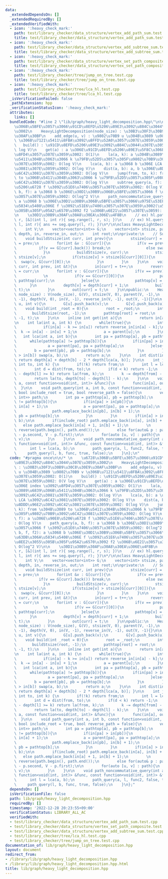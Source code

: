 ```yaml
---
data:
  _extendedDependsOn: []
  _extendedRequiredBy: []
  _extendedVerifiedWith:
  - icon: ':heavy_check_mark:'
    path: test/library_checker/data_structure/vertex_add_path_sum.test.cpp
    title: test/library_checker/data_structure/vertex_add_path_sum.test.cpp
  - icon: ':heavy_check_mark:'
    path: test/library_checker/data_structure/vertex_add_subtree_sum.test.cpp
    title: test/library_checker/data_structure/vertex_add_subtree_sum.test.cpp
  - icon: ':heavy_check_mark:'
    path: test/library_checker/data_structure/vertex_set_path_composite.test.cpp
    title: test/library_checker/data_structure/vertex_set_path_composite.test.cpp
  - icon: ':heavy_check_mark:'
    path: test/library_checker/tree/jump_on_tree.test.cpp
    title: test/library_checker/tree/jump_on_tree.test.cpp
  - icon: ':heavy_check_mark:'
    path: test/library_checker/tree/lca_hl.test.cpp
    title: test/library_checker/tree/lca_hl.test.cpp
  _isVerificationFailed: false
  _pathExtension: hpp
  _verificationStatusIcon: ':heavy_check_mark:'
  attributes:
    links: []
  bundledCode: "#line 2 \"lib/graph/heavy_light_decomposition.hpp\"\n\n/* \n    \u6728\
    \u306B\u5BFE\u3057\u3066\u91CD\u8EFD\u5206\u89E3\u3092\u884C\u3044\u307E\u3059\
    \u3002\n    HeavyLightDecomposition(node_size) : \u30B3\u30F3\u30B9\u30C8\u30E9\
    \u30AF\u30BF\n    add_edge(u, v) : \u9802\u70B9 u \u304B\u3089 \u9802\u70B9 v\
    \ \u306B\u7121\u5411\u8FBA\u3092\u8FFD\u52A0\u3057\u307E\u3059\u3002: O(1)\n \
    \   build() : \u91CD\u8EFD\u5206\u89E3\u3092\u884C\u3044\u307E\u3059\u3002: O(V\
    \ log V)\n    get(a) : a \u306E\u91CD\u8EFD\u5206\u89E3\u5F8C\u306E index \u3092\
    \u8FD4\u3057\u307E\u3059\u3002: O(1)\n    la(a, k): a \u304B\u3089\u6839\u306B\
    \u5411\u304B\u3063\u3066 k \u79FB\u52D5\u3057\u305F\u9802\u70B9\u3092\u6C42\u3081\
    \u307E\u3059\u3002: O(log V)\n    lca(a, b): a \u3068 b \u306E LCA \u3092\u6C42\
    \u3081\u307E\u3059\u3002: O(log V)\n    dist(a, b): a, b \u306E\u8DDD\u96E2\u3092\
    \u6C42\u3081\u307E\u3059\u3002: O(log V)\n    jump(from, to, k): from \u304B\u3089\
    \ to \u306B\u5411\u304B\u3063\u3066 k \u79FB\u52D5\u3057\u305F\u9802\u70B9\u3092\
    \u6C42\u3081\u307E\u3059\u3002: O(log V)\n    subtree_query(a, f): a \u306E\u90E8\
    \u5206\u6728 f \u3092\u51E6\u7406\u3057\u307E\u3059\u3002: O(log V)\n    path_query(a,\
    \ b, f): a \u3068 b \u306E\u30D1\u30B9\u306B\u5BFE\u3057\u3066 f \u3092\u51E6\u7406\
    \u3057\u307E\u3059\u3002: O(log^2 V)\n    path_noncommutative_query(a, b, f, f2):\
    \ a \u3068 b \u306E\u30D1\u30B9\u306B\u5BFE\u3057\u3066\u975E\u53EF\u63DB\u306A\
    \u5834\u5408\u306E f \u3092\u51E6\u7406\u3057\u307E\u3059\u3002(\u53CD\u8EE2\u3055\
    \u305B\u305F\u95A2\u6570\u3092 f2 \u306B\u6E21\u3057\u307E\u3059): O(log^2 V)\n\
    \n    \u30D1\u30B9\u30AF\u30A8\u30EA\u306E\u4F8B\n    // ex) hl.path_query(q,\
    \ r, [&](int l, int r){ seg.range(l, r, s); })\n    // ex) hl.query(q, r, [&](int\
    \ l, int r){ ans += seg.query(l, r); })\n*/\n\nclass HeavyLightDecomposition{\n\
    \    int V;\n    vector<vector<int>> G;\n    vector<int> stsize, parent, pathtop,\
    \ depth, in, reverse_in, out;\n    int root;\n\nprivate:\n    // Subtree Size\n\
    \    void buildStsize(int curr, int prev){\n        stsize[curr] = 1, parent[curr]\
    \ = prev;\n        for(int &v : G[curr]){\n            if(v == prev){\n      \
    \          if(v == G[curr].back()) break;\n                else swap(v, G[curr].back());\n\
    \            }\n            buildStsize(v, curr);\n            stsize[curr] +=\
    \ stsize[v];\n            if(stsize[v] > stsize[G[curr][0]]){\n              \
    \  swap(v, G[curr][0]);\n            }\n        }\n    }\n\n    void buildPath(int\
    \ curr, int prev, int &t){\n        in[curr] = t++;\n        reverse_in[in[curr]]\
    \ = curr;\n        for(int v : G[curr]){\n            if(v == prev) continue;\n\
    \            \n            if(v == G[curr][0]){\n                pathtop[v] =\
    \ pathtop[curr];\n            }else{\n                pathtop[v] = v;\n      \
    \      }\n            depth[v] = depth[curr] + 1;\n            buildPath(v, curr,\
    \ t);\n        }\n        out[curr] = t;\n    }\n\npublic:\n    HeavyLightDecomposition(int\
    \ node_size) : V(node_size), G(V), stsize(V, 0), parent(V, -1),\n    pathtop(V,\
    \ -1), depth(V, 0), in(V, -1), reverse_in(V, -1), out(V, -1){}\n\n    void add_edge(int\
    \ u, int v){\n        G[u].push_back(v);\n        G[v].push_back(u);\n    }\n\n\
    \    void build(int _root = 0){\n        root = _root;\n        int t = 0;\n \
    \       buildStsize(root, -1);\n        pathtop[root] = root;\n        buildPath(root,\
    \ -1, t);\n    }\n\n    inline int get(int a){\n        return in[a];\n    }\n\
    \n    int la(int a, int k) {\n        while(true){\n            int u = pathtop[a];\n\
    \            if(in[a] - k >= in[u]) return reverse_in[in[a] - k];\n          \
    \  k -= in[a] - in[u] + 1;\n            a = parent[u];\n        }\n    }\n\n \
    \   int lca(int a, int b){\n        int pa = pathtop[a], pb = pathtop[b];\n  \
    \      while(pathtop[a] != pathtop[b]){\n            if(in[pa] > in[pb]){\n  \
    \              a = parent[pa], pa = pathtop[a];\n            }else{\n        \
    \        b = parent[pb], pb = pathtop[b];\n            }\n        }\n        if(in[a]\
    \ > in[b]) swap(a, b);\n        return a;\n    }\n\n    int dist(int a, int b){\
    \ return depth[a] + depth[b] - 2 * depth[lca(a, b)]; }\n\n    int jump(int from,\
    \ int to, int k) {\n        if(!k) return from;\n        int l = lca(from, to);\n\
    \        int d = dist(from, to);\n        if(d < k) return -1;\n        if(depth[from]\
    \ - depth[l] >= k) return la(from, k);\n        k -= depth[from] - depth[l];\n\
    \        return la(to, depth[to] - depth[l] - k);\n    }\n\n    void subtree_query(int\
    \ a, const function<void(int, int)> &func){\n        func(in[a], out[a]);\n  \
    \  }\n\n    void path_query(int a, int b, const function<void(int, int)> &func,\
    \ bool include_root = true, bool reverse_path = false){\n        vector<pair<int,\
    \ int>> path;\n        int pa = pathtop[a], pb = pathtop[b];\n        while(pathtop[a]\
    \ != pathtop[b]){\n            if(in[pa] > in[pb]){\n                path.emplace_back(in[pa],\
    \ in[a] + 1);\n                a = parent[pa], pa = pathtop[a];\n            }else{\n\
    \                path.emplace_back(in[pb], in[b] + 1);\n                b = parent[pb],\
    \ pb = pathtop[b];\n            }\n        }\n        if(in[a] > in[b]) swap(a,\
    \ b);\n\n        if(include_root) path.emplace_back(in[a], in[b] + 1);\n     \
    \   else path.emplace_back(in[a] + 1, in[b] + 1);\n        \n        if(!reverse_path)\
    \ reverse(path.begin(), path.end());\n        else for(auto& p : path) p = make_pair(V\
    \ - p.second, V - p.first);\n\n        for(auto [u, v] : path){\n            func(u,\
    \ v);\n        }\n    }\n\n    void path_noncommutative_query(int a, int b, const\
    \ function<void(int, int)> &func, const function<void(int, int)> &func2){\n  \
    \      int l = lca(a, b);\n        path_query(a, l, func2, false, true);\n   \
    \     path_query(l, b, func, true, false);\n    }\n};\n"
  code: "#pragma once\n\n/* \n    \u6728\u306B\u5BFE\u3057\u3066\u91CD\u8EFD\u5206\
    \u89E3\u3092\u884C\u3044\u307E\u3059\u3002\n    HeavyLightDecomposition(node_size)\
    \ : \u30B3\u30F3\u30B9\u30C8\u30E9\u30AF\u30BF\n    add_edge(u, v) : \u9802\u70B9\
    \ u \u304B\u3089 \u9802\u70B9 v \u306B\u7121\u5411\u8FBA\u3092\u8FFD\u52A0\u3057\
    \u307E\u3059\u3002: O(1)\n    build() : \u91CD\u8EFD\u5206\u89E3\u3092\u884C\u3044\
    \u307E\u3059\u3002: O(V log V)\n    get(a) : a \u306E\u91CD\u8EFD\u5206\u89E3\u5F8C\
    \u306E index \u3092\u8FD4\u3057\u307E\u3059\u3002: O(1)\n    la(a, k): a \u304B\
    \u3089\u6839\u306B\u5411\u304B\u3063\u3066 k \u79FB\u52D5\u3057\u305F\u9802\u70B9\
    \u3092\u6C42\u3081\u307E\u3059\u3002: O(log V)\n    lca(a, b): a \u3068 b \u306E\
    \ LCA \u3092\u6C42\u3081\u307E\u3059\u3002: O(log V)\n    dist(a, b): a, b \u306E\
    \u8DDD\u96E2\u3092\u6C42\u3081\u307E\u3059\u3002: O(log V)\n    jump(from, to,\
    \ k): from \u304B\u3089 to \u306B\u5411\u304B\u3063\u3066 k \u79FB\u52D5\u3057\
    \u305F\u9802\u70B9\u3092\u6C42\u3081\u307E\u3059\u3002: O(log V)\n    subtree_query(a,\
    \ f): a \u306E\u90E8\u5206\u6728 f \u3092\u51E6\u7406\u3057\u307E\u3059\u3002\
    : O(log V)\n    path_query(a, b, f): a \u3068 b \u306E\u30D1\u30B9\u306B\u5BFE\
    \u3057\u3066 f \u3092\u51E6\u7406\u3057\u307E\u3059\u3002: O(log^2 V)\n    path_noncommutative_query(a,\
    \ b, f, f2): a \u3068 b \u306E\u30D1\u30B9\u306B\u5BFE\u3057\u3066\u975E\u53EF\
    \u63DB\u306A\u5834\u5408\u306E f \u3092\u51E6\u7406\u3057\u307E\u3059\u3002(\u53CD\
    \u8EE2\u3055\u305B\u305F\u95A2\u6570\u3092 f2 \u306B\u6E21\u3057\u307E\u3059):\
    \ O(log^2 V)\n\n    \u30D1\u30B9\u30AF\u30A8\u30EA\u306E\u4F8B\n    // ex) hl.path_query(q,\
    \ r, [&](int l, int r){ seg.range(l, r, s); })\n    // ex) hl.query(q, r, [&](int\
    \ l, int r){ ans += seg.query(l, r); })\n*/\n\nclass HeavyLightDecomposition{\n\
    \    int V;\n    vector<vector<int>> G;\n    vector<int> stsize, parent, pathtop,\
    \ depth, in, reverse_in, out;\n    int root;\n\nprivate:\n    // Subtree Size\n\
    \    void buildStsize(int curr, int prev){\n        stsize[curr] = 1, parent[curr]\
    \ = prev;\n        for(int &v : G[curr]){\n            if(v == prev){\n      \
    \          if(v == G[curr].back()) break;\n                else swap(v, G[curr].back());\n\
    \            }\n            buildStsize(v, curr);\n            stsize[curr] +=\
    \ stsize[v];\n            if(stsize[v] > stsize[G[curr][0]]){\n              \
    \  swap(v, G[curr][0]);\n            }\n        }\n    }\n\n    void buildPath(int\
    \ curr, int prev, int &t){\n        in[curr] = t++;\n        reverse_in[in[curr]]\
    \ = curr;\n        for(int v : G[curr]){\n            if(v == prev) continue;\n\
    \            \n            if(v == G[curr][0]){\n                pathtop[v] =\
    \ pathtop[curr];\n            }else{\n                pathtop[v] = v;\n      \
    \      }\n            depth[v] = depth[curr] + 1;\n            buildPath(v, curr,\
    \ t);\n        }\n        out[curr] = t;\n    }\n\npublic:\n    HeavyLightDecomposition(int\
    \ node_size) : V(node_size), G(V), stsize(V, 0), parent(V, -1),\n    pathtop(V,\
    \ -1), depth(V, 0), in(V, -1), reverse_in(V, -1), out(V, -1){}\n\n    void add_edge(int\
    \ u, int v){\n        G[u].push_back(v);\n        G[v].push_back(u);\n    }\n\n\
    \    void build(int _root = 0){\n        root = _root;\n        int t = 0;\n \
    \       buildStsize(root, -1);\n        pathtop[root] = root;\n        buildPath(root,\
    \ -1, t);\n    }\n\n    inline int get(int a){\n        return in[a];\n    }\n\
    \n    int la(int a, int k) {\n        while(true){\n            int u = pathtop[a];\n\
    \            if(in[a] - k >= in[u]) return reverse_in[in[a] - k];\n          \
    \  k -= in[a] - in[u] + 1;\n            a = parent[u];\n        }\n    }\n\n \
    \   int lca(int a, int b){\n        int pa = pathtop[a], pb = pathtop[b];\n  \
    \      while(pathtop[a] != pathtop[b]){\n            if(in[pa] > in[pb]){\n  \
    \              a = parent[pa], pa = pathtop[a];\n            }else{\n        \
    \        b = parent[pb], pb = pathtop[b];\n            }\n        }\n        if(in[a]\
    \ > in[b]) swap(a, b);\n        return a;\n    }\n\n    int dist(int a, int b){\
    \ return depth[a] + depth[b] - 2 * depth[lca(a, b)]; }\n\n    int jump(int from,\
    \ int to, int k) {\n        if(!k) return from;\n        int l = lca(from, to);\n\
    \        int d = dist(from, to);\n        if(d < k) return -1;\n        if(depth[from]\
    \ - depth[l] >= k) return la(from, k);\n        k -= depth[from] - depth[l];\n\
    \        return la(to, depth[to] - depth[l] - k);\n    }\n\n    void subtree_query(int\
    \ a, const function<void(int, int)> &func){\n        func(in[a], out[a]);\n  \
    \  }\n\n    void path_query(int a, int b, const function<void(int, int)> &func,\
    \ bool include_root = true, bool reverse_path = false){\n        vector<pair<int,\
    \ int>> path;\n        int pa = pathtop[a], pb = pathtop[b];\n        while(pathtop[a]\
    \ != pathtop[b]){\n            if(in[pa] > in[pb]){\n                path.emplace_back(in[pa],\
    \ in[a] + 1);\n                a = parent[pa], pa = pathtop[a];\n            }else{\n\
    \                path.emplace_back(in[pb], in[b] + 1);\n                b = parent[pb],\
    \ pb = pathtop[b];\n            }\n        }\n        if(in[a] > in[b]) swap(a,\
    \ b);\n\n        if(include_root) path.emplace_back(in[a], in[b] + 1);\n     \
    \   else path.emplace_back(in[a] + 1, in[b] + 1);\n        \n        if(!reverse_path)\
    \ reverse(path.begin(), path.end());\n        else for(auto& p : path) p = make_pair(V\
    \ - p.second, V - p.first);\n\n        for(auto [u, v] : path){\n            func(u,\
    \ v);\n        }\n    }\n\n    void path_noncommutative_query(int a, int b, const\
    \ function<void(int, int)> &func, const function<void(int, int)> &func2){\n  \
    \      int l = lca(a, b);\n        path_query(a, l, func2, false, true);\n   \
    \     path_query(l, b, func, true, false);\n    }\n};"
  dependsOn: []
  isVerificationFile: false
  path: lib/graph/heavy_light_decomposition.hpp
  requiredBy: []
  timestamp: '2022-12-28 20:23:55+09:00'
  verificationStatus: LIBRARY_ALL_AC
  verifiedWith:
  - test/library_checker/data_structure/vertex_add_path_sum.test.cpp
  - test/library_checker/data_structure/vertex_set_path_composite.test.cpp
  - test/library_checker/data_structure/vertex_add_subtree_sum.test.cpp
  - test/library_checker/tree/lca_hl.test.cpp
  - test/library_checker/tree/jump_on_tree.test.cpp
documentation_of: lib/graph/heavy_light_decomposition.hpp
layout: document
redirect_from:
- /library/lib/graph/heavy_light_decomposition.hpp
- /library/lib/graph/heavy_light_decomposition.hpp.html
title: lib/graph/heavy_light_decomposition.hpp
---
```

